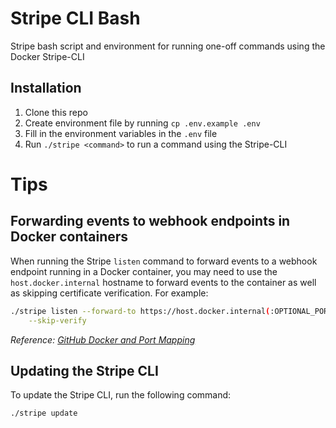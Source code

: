 # Stripe CLI Bash
Stripe bash script and environment for running one-off commands using the Docker
Stripe-CLI

## Installation
1. Clone this repo
2. Create environment file by running `cp .env.example .env`
3. Fill in the environment variables in the `.env` file
4. Run `./stripe <command>` to run a command using the Stripe-CLI

# Tips

## Forwarding events to webhook endpoints in Docker containers

When running the Stripe `listen` command to forward events to a webhook endpoint
running in a Docker container, you may need to use the `host.docker.internal`
hostname to forward events to the container as well as skipping certificate
verification. For example:

```bash
./stripe listen --forward-to https://host.docker.internal(:OPTIONAL_PORT)/path/to/endpoint/ \
    --skip-verify
```

_Reference: [GitHub Docker and Port Mapping](https://github.com/stripe/stripe-cli/issues/547)_

## Updating the Stripe CLI

To update the Stripe CLI, run the following command:

```bash
./stripe update
```
